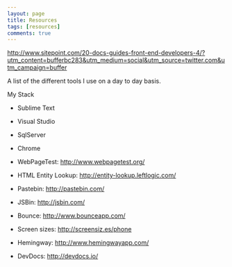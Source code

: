 ```yaml
---
layout: page
title: Resources
tags: [resources]
comments: true
---
```


http://www.sitepoint.com/20-docs-guides-front-end-developers-4/?utm_content=bufferbc283&utm_medium=social&utm_source=twitter.com&utm_campaign=buffer

A list of the different tools I use on a day to day basis.

My Stack
- Sublime Text
- Visual Studio
- SqlServer
- Chrome


- WebPageTest: http://www.webpagetest.org/
- HTML Entity Lookup: http://entity-lookup.leftlogic.com/
- Pastebin: http://pastebin.com/
- JSBin: http://jsbin.com/
- Bounce: http://www.bounceapp.com/
- Screen sizes: http://screensiz.es/phone
- Hemingway: http://www.hemingwayapp.com/
- DevDocs: http://devdocs.io/

